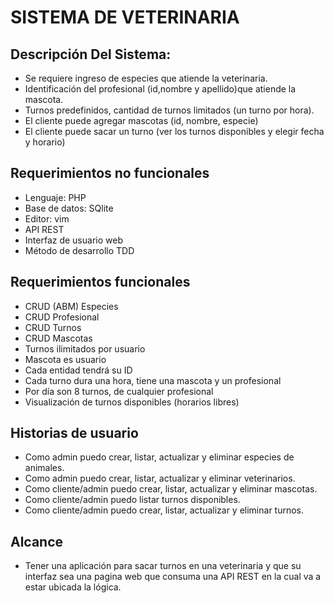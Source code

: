 # SISTEMA DE VETERINARIA

## Descripción Del Sistema:

- Se requiere ingreso de especies que atiende la veterinaria.
- Identificación del profesional (id,nombre y apellido)que atiende la mascota.
- Turnos predefinidos, cantidad de turnos limitados (un turno por hora).
- El cliente puede agregar mascotas (id, nombre, especie)
- El cliente puede sacar un turno (ver los turnos disponibles y elegir fecha y horario)

## Requerimientos no funcionales

- Lenguaje: PHP
- Base de datos: SQlite
- Editor: vim
- API REST
- Interfaz de usuario web
- Método de desarrollo TDD

## Requerimientos funcionales

- CRUD (ABM) Especies
- CRUD Profesional
- CRUD Turnos
- CRUD Mascotas
- Turnos ilimitados por usuario
- Mascota es usuario
- Cada entidad tendrá su ID
- Cada turno dura una hora, tiene una mascota y un profesional
- Por día son 8 turnos, de cualquier profesional
- Visualización de turnos disponibles (horarios libres)

## Historias de usuario

- Como admin puedo crear, listar, actualizar y eliminar especies de animales.
- Como admin puedo crear, listar, actualizar y eliminar veterinarios.
- Como cliente/admin puedo crear, listar, actualizar y eliminar mascotas.
- Como cliente/admin puedo listar turnos disponibles.
- Como cliente/admin puedo crear, listar, actualizar y eliminar turnos.
 

## Alcance

- Tener una aplicación para sacar turnos en una veterinaria y que su interfaz sea una pagina web que consuma una API REST en la cual va a estar ubicada la lógica.
